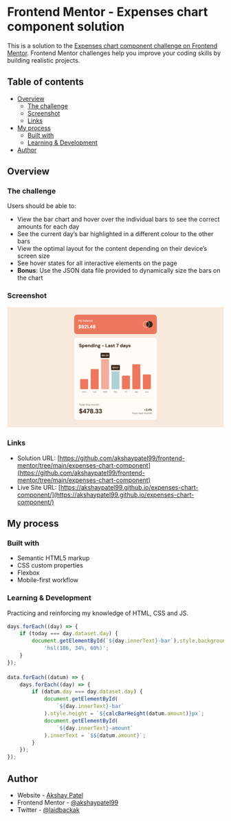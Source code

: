 # Frontend Mentor - Expenses chart component solution

This is a solution to the [Expenses chart component challenge on Frontend Mentor](https://www.frontendmentor.io/challenges/expenses-chart-component-e7yJBUdjwt). Frontend Mentor challenges help you improve your coding skills by building realistic projects.

## Table of contents

- [Overview](#overview)
  - [The challenge](#the-challenge)
  - [Screenshot](#screenshot)
  - [Links](#links)
- [My process](#my-process)
  - [Built with](#built-with)
  - [Learning & Development](#learning-&-development)
- [Author](#author)

## Overview

### The challenge

Users should be able to:

- View the bar chart and hover over the individual bars to see the correct amounts for each day
- See the current day’s bar highlighted in a different colour to the other bars
- View the optimal layout for the content depending on their device’s screen size
- See hover states for all interactive elements on the page
- **Bonus**: Use the JSON data file provided to dynamically size the bars on the chart

### Screenshot

![](./images/screenshot.png)

### Links

- Solution URL: [https://github.com/akshaypatel99/frontend-mentor/tree/main/expenses-chart-component](https://github.com/akshaypatel99/frontend-mentor/tree/main/expenses-chart-component)
- Live Site URL: [https://akshaypatel99.github.io/expenses-chart-component/](https://akshaypatel99.github.io/expenses-chart-component/)

## My process

### Built with

- Semantic HTML5 markup
- CSS custom properties
- Flexbox
- Mobile-first workflow

### Learning & Development

Practicing and reinforcing my knowledge of HTML, CSS and JS.

```js
days.forEach((day) => {
	if (today === day.dataset.day) {
		document.getElementById(`${day.innerText}-bar`).style.backgroundColor =
			'hsl(186, 34%, 60%)';
	}
});

data.forEach((datum) => {
	days.forEach((day) => {
		if (datum.day === day.dataset.day) {
			document.getElementById(
				`${day.innerText}-bar`
			).style.height = `${calcBarHeight(datum.amount)}px`;
			document.getElementById(
				`${day.innerText}-amount`
			).innerText = `$${datum.amount}`;
		}
	});
});
```

## Author

- Website - [Akshay Patel](https://www.akshaypatel.dev)
- Frontend Mentor - [@akshaypatel99](https://www.frontendmentor.io/profile/akshaypatel99)
- Twitter - [@laidbackak](https://www.twitter.com/laidbackak)
